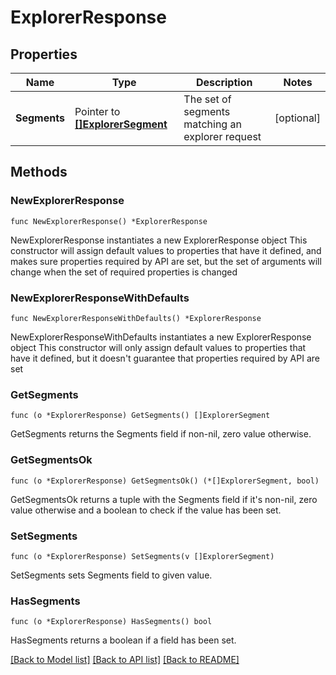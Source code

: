 # ExplorerResponse

## Properties

Name | Type | Description | Notes
------------ | ------------- | ------------- | -------------
**Segments** | Pointer to [**[]ExplorerSegment**](ExplorerSegment.md) | The set of segments matching an explorer request | [optional] 

## Methods

### NewExplorerResponse

`func NewExplorerResponse() *ExplorerResponse`

NewExplorerResponse instantiates a new ExplorerResponse object
This constructor will assign default values to properties that have it defined,
and makes sure properties required by API are set, but the set of arguments
will change when the set of required properties is changed

### NewExplorerResponseWithDefaults

`func NewExplorerResponseWithDefaults() *ExplorerResponse`

NewExplorerResponseWithDefaults instantiates a new ExplorerResponse object
This constructor will only assign default values to properties that have it defined,
but it doesn't guarantee that properties required by API are set

### GetSegments

`func (o *ExplorerResponse) GetSegments() []ExplorerSegment`

GetSegments returns the Segments field if non-nil, zero value otherwise.

### GetSegmentsOk

`func (o *ExplorerResponse) GetSegmentsOk() (*[]ExplorerSegment, bool)`

GetSegmentsOk returns a tuple with the Segments field if it's non-nil, zero value otherwise
and a boolean to check if the value has been set.

### SetSegments

`func (o *ExplorerResponse) SetSegments(v []ExplorerSegment)`

SetSegments sets Segments field to given value.

### HasSegments

`func (o *ExplorerResponse) HasSegments() bool`

HasSegments returns a boolean if a field has been set.


[[Back to Model list]](../README.md#documentation-for-models) [[Back to API list]](../README.md#documentation-for-api-endpoints) [[Back to README]](../README.md)


